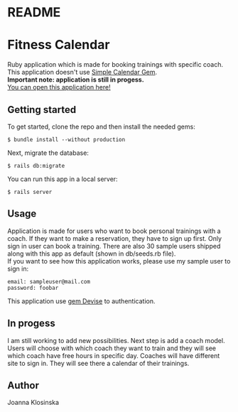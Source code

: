 # README

# Fitness Calendar

Ruby application which is made for booking trainings with specific coach. This application doesn't use [Simple Calendar Gem](https://github.com/excid3/simple_calendar).<br>
<b>Important note: application is still in progess.</b>
<br>
[You can open this application here!](https://serene-crag-71591.herokuapp.com/)

## Getting started
To get started, clone the repo and then install the needed gems:
```
$ bundle install --without production
```
Next, migrate the database:
```
$ rails db:migrate
```
You can run this app in a local server:
```
$ rails server
```

## Usage
Application is made for users who want to book personal trainings with a coach. If they want to make a reservation, they have to sign up first. Only sign in user can book a training. There are also 30 sample users shipped along with this app as default (shown in db/seeds.rb file).<br>
If you want to see how this application works, please use my sample user to sign in:
```
email: sampleuser@mail.com
password: foobar
```
This application use [gem Devise](https://github.com/heartcombo/devise) to authentication.

## In progess
I am still working to add new possibilities. Next step is add a coach model. Users will choose with which coach they want to train and they will see which coach have free hours in specific day. Coaches will have different site to sign in. They will see there a calendar of their trainings.

## Author
Joanna Klosinska
